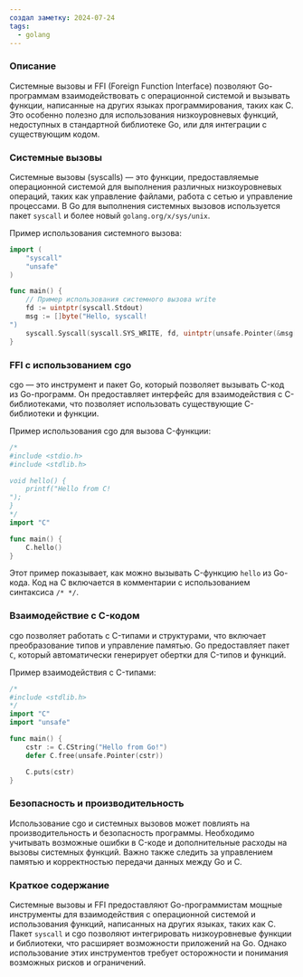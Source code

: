 ```yaml
---
создал заметку: 2024-07-24
tags:
  - golang
---
```

### Описание
Системные вызовы и FFI (Foreign Function Interface) позволяют Go-программам взаимодействовать с операционной системой и вызывать функции, написанные на других языках программирования, таких как C. Это особенно полезно для использования низкоуровневых функций, недоступных в стандартной библиотеке Go, или для интеграции с существующим кодом.

### Системные вызовы

Системные вызовы (syscalls) — это функции, предоставляемые операционной системой для выполнения различных низкоуровневых операций, таких как управление файлами, работа с сетью и управление процессами. В Go для выполнения системных вызовов используется пакет `syscall` и более новый `golang.org/x/sys/unix`.

Пример использования системного вызова:
```go
import (
    "syscall"
    "unsafe"
)

func main() {
    // Пример использования системного вызова write
    fd := uintptr(syscall.Stdout)
    msg := []byte("Hello, syscall!
")
    syscall.Syscall(syscall.SYS_WRITE, fd, uintptr(unsafe.Pointer(&msg[0])), uintptr(len(msg)))
}
```

### FFI с использованием cgo

cgo — это инструмент и пакет Go, который позволяет вызывать C-код из Go-программ. Он предоставляет интерфейс для взаимодействия с C-библиотеками, что позволяет использовать существующие C-библиотеки и функции.

Пример использования cgo для вызова C-функции:
```go
/*
#include <stdio.h>
#include <stdlib.h>

void hello() {
    printf("Hello from C!
");
}
*/
import "C"

func main() {
    C.hello()
}
```
Этот пример показывает, как можно вызывать C-функцию `hello` из Go-кода. Код на C включается в комментарии с использованием синтаксиса `/* */`.

### Взаимодействие с C-кодом

cgo позволяет работать с C-типами и структурами, что включает преобразование типов и управление памятью. Go предоставляет пакет `C`, который автоматически генерирует обертки для C-типов и функций.

Пример взаимодействия с C-типами:
```go
/*
#include <stdlib.h>
*/
import "C"
import "unsafe"

func main() {
    cstr := C.CString("Hello from Go!")
    defer C.free(unsafe.Pointer(cstr))

    C.puts(cstr)
}
```

### Безопасность и производительность

Использование cgo и системных вызовов может повлиять на производительность и безопасность программы. Необходимо учитывать возможные ошибки в C-коде и дополнительные расходы на вызовы системных функций. Важно также следить за управлением памятью и корректностью передачи данных между Go и C.

### Краткое содержание

Системные вызовы и FFI предоставляют Go-программистам мощные инструменты для взаимодействия с операционной системой и использования функций, написанных на других языках, таких как C. Пакет `syscall` и cgo позволяют интегрировать низкоуровневые функции и библиотеки, что расширяет возможности приложений на Go. Однако использование этих инструментов требует осторожности и понимания возможных рисков и ограничений.

